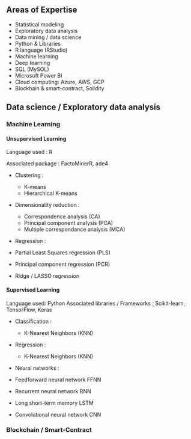 
## Areas of Expertise

+ Statistical modeling
+ Exploratory data analysis
+ Data mining / data science
+ Python & Libraries 
+ R language (RStudio)
+ Machine learning
+ Deep learning
+ SQL (MySQL)
+ Microsoft Power BI
+ Cloud computing: Azure, AWS, GCP
+ Blockhain & smart-contract, Solidity


## Data science / Exploratory data analysis

### Machine Learning 

#### Unsupervised Learning

Language used : R

Associated package : FactoMinerR, ade4


+ Clustering :
  + K-means
  + Hierarchical K-means 


+ Dimensionality reduction :
  + Correspondence analysis (CA)
  + Principal component analysis (PCA)
  + Multiple correspondance analysis (MCA)
 
 + Regression :
  + Partial Least Squares regression (PLS)
  + Principal component regression (PCR) 
  + Ridge / LASSO regression



#### Supervised Learning

Language used: Python
Associated libraries / Frameworks : Scikit-learn,  TensorFlow, Keras

+ Classification :
  + K-Nearest Neighbors (KNN)

+ Regression :
  + K-Nearest Neighbors (KNN)


+ Neural networks :
+   Feedforward neural network FFNN 
+   Recurrent neural network RNN
+   Long short-term memory LSTM
+   Convolutional neural network CNN






### Blockchain / Smart-Contract
